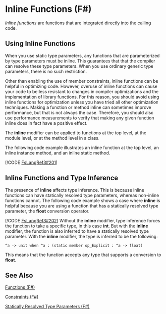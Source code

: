 # Inline Functions (F#)

*Inline functions* are functions that are integrated directly into the calling code.


## Using Inline Functions
When you use static type parameters, any functions that are parameterized by type parameters must be inline. This guarantees that that the compiler can resolve these type parameters. When you use ordinary generic type parameters, there is no such restriction.

Other than enabling the use of member constraints, inline functions can be helpful in optimizing code. However, overuse of inline functions can cause your code to be less resistant to changes in compiler optimizations and the implementation of library functions. For this reason, you should avoid using inline functions for optimization unless you have tried all other optimization techniques. Making a function or method inline can sometimes improve performance, but that is not always the case. Therefore, you should also use performance measurements to verify that making any given function inline does in fact have a positive effect.

The **inline** modifier can be applied to functions at the top level, at the module level, or at the method level in a class.

The following code example illustrates an inline function at the top level, an inline instance method, and an inline static method.

[!CODE [FsLangRef3#201](../CodeSnippet/VS_Snippets_Fsharp/fslangref3/FSharp/fs/inlinefunctions.fs#201)]
    
## Inline Functions and Type Inference
The presence of **inline** affects type inference. This is because inline functions can have statically resolved type parameters, whereas non-inline functions cannot. The following code example shows a case where **inline** is helpful because you are using a function that has a statically resolved type parameter, the **float** conversion operator.

[!CODE [FsLangRef3#202](../CodeSnippet/VS_Snippets_Fsharp/fslangref3/FSharp/fs/inlinefunctions.fs#202)]
    Without the **inline** modifier, type inference forces the function to take a specific type, in this case **int**. But with the **inline** modifier, the function is also inferred to have a statically resolved type parameter. With the **inline** modifier, the type is inferred to be the following:


```
^a -> unit when ^a : (static member op_Explicit : ^a -> float)
```
This means that the function accepts any type that supports a conversion to **float**.


## See Also
[Functions &#40;F&#35;&#41;](Functions+28%F%2329%.md)

[Constraints &#40;F&#35;&#41;](Constraints+28%F%2329%.md)

[Statically Resolved Type Parameters &#40;F&#35;&#41;](Statically+Resolved+Type+Parameters+28%F%2329%.md)


